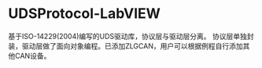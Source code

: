 # UDSProtocol-LabVIEW
基于ISO-14229(2004)编写的UDS驱动库，协议层与驱动层分离。
协议层单独封装，驱动层做了面向对象编程。已添加ZLGCAN，用户可以根据例程自行添加其他CAN设备。
